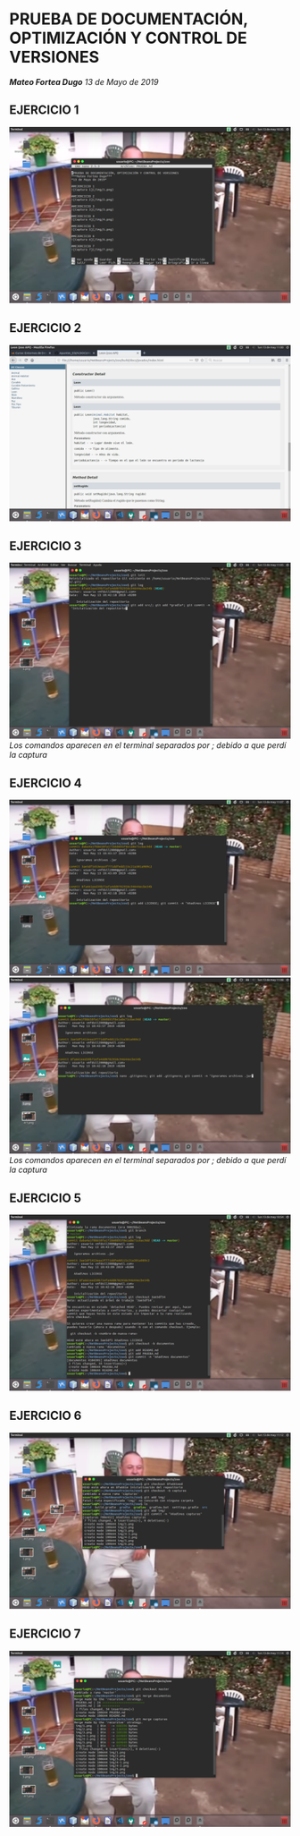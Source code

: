 # PRUEBA DE DOCUMENTACIÓN, OPTIMIZACIÓN Y CONTROL DE VERSIONES
***Mateo Fortea Dugo***
*13 de Mayo de 2019*

## EJERCICIO 1
![Captura 1](img/1.png)

## EJERCICIO 2
![Captura 2](img/2.png)

## EJERCICIO 3
![Captura 3](img/3.png)
*Los comandos aparecen en el terminal separados por ; debido a que perdí la captura*

## EJERCICIO 4
![Captura 4](img/4-1.png)
![Captura 4](img/4-2.png)
*Los comandos aparecen en el terminal separados por ; debido a que perdí la captura*

## EJERCICIO 5
![Captura 5](img/5.png)

## EJERCICIO 6
![Captura 6](img/6.png)

## EJERCICIO 7
![Captura 7](img/7.png)
